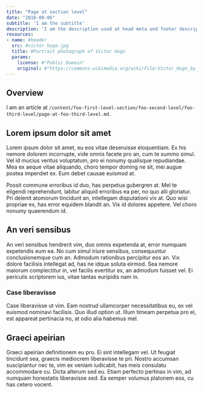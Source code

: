 ```yaml
---
title: "Page at section level"
date: "2018-08-06"
subtitle: 'I am the subtitle'
description: 'I am the description used at head meta and footer description'
resources:
- name: #header
  src: #victor_hugo.jpg
  title: #Portrait photograph of Victor Hugo
  params:
    license: #"Public Domain"
    original: #"https://commons.wikimedia.org/wiki/File:Victor_Hugo_by_%C3%89tienne_Carjat_1876_-_full.jpg"
---
```


## Overview

I am an article at `/content/foo-first-level-section/foo-second-level/foo-third-level/page-at-foo-third-level.md`.

## Lorem ipsum dolor sit amet

Lorem ipsum dolor sit amet, eu eos vitae deseruisse eloquentiam. Ex his nemore dolorem incorrupte, vide omnis facete pro an, cum te summo simul. Vel id mucius veritus voluptatum, pro ei nonumy qualisque repudiandae. Mea ex aeque vitae aliquando, choro tempor doming ne sit, mei augue postea imperdiet ex. Eum debet causae euismod at.

Possit commune erroribus id duo, has perpetua gubergren at. Mel te eligendi reprehendunt, labitur aliquid erroribus ea per, no quo alii gloriatur. Pri delenit atomorum tincidunt an, intellegam disputationi vix at. Quo wisi propriae ex, has error equidem blandit an. Vix id dolores appetere. Vel choro nonumy quaerendum id.

## An veri sensibus 

An veri sensibus hendrerit vim, duo omnis expetenda at, error numquam expetendis eum ea. No cum simul iriure sensibus, consequuntur conclusionemque cum an. Admodum rationibus percipitur eos an. Vix dolore facilisis intellegat ad, has ne idque soluta eirmod. Sea nemore maiorum complectitur in, vel facilis evertitur ex, an admodum fuisset vel. Ei periculis scriptorem ius, vitae tantas euripidis nam in.

### Case liberavisse

Case liberavisse ut vim. Eam nostrud ullamcorper necessitatibus eu, ex vel euismod nominavi facilisis. Quo illud option ut. Illum timeam perpetua pro ei, est appareat pertinacia no, at odio alia habemus mel.

## Graeci apeirian

Graeci apeirian definitionem eu pro. Ei sint intellegam vel. Ut feugiat tincidunt sea, graecis mediocrem liberavisse te pri. Nostro accumsan suscipiantur nec te, vim ex veniam iudicabit, has meis consulatu accommodare cu. Dicta alterum sed eu. Etiam perfecto pertinax in vim, ad numquam honestatis liberavisse sed. Ea semper volumus platonem eos, cu has cetero vocent.
